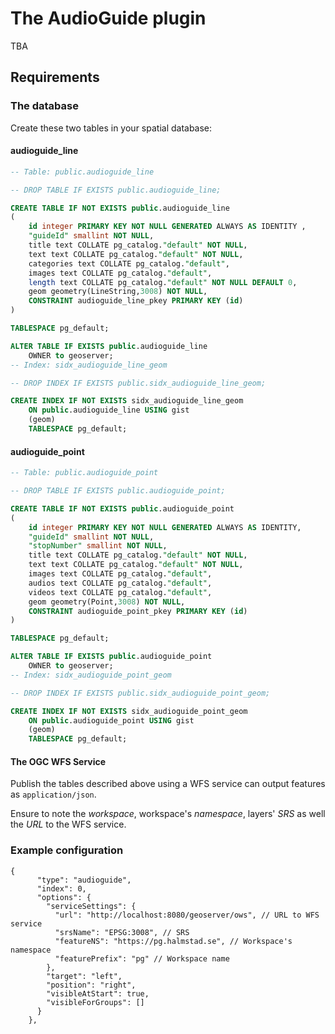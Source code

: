 # The AudioGuide plugin

TBA

## Requirements

### The database

Create these two tables in your spatial database:

#### audioguide_line

```sql
-- Table: public.audioguide_line

-- DROP TABLE IF EXISTS public.audioguide_line;

CREATE TABLE IF NOT EXISTS public.audioguide_line
(
    id integer PRIMARY KEY NOT NULL GENERATED ALWAYS AS IDENTITY ,
    "guideId" smallint NOT NULL,
    title text COLLATE pg_catalog."default" NOT NULL,
    text text COLLATE pg_catalog."default" NOT NULL,
    categories text COLLATE pg_catalog."default",
    images text COLLATE pg_catalog."default",
    length text COLLATE pg_catalog."default" NOT NULL DEFAULT 0,
    geom geometry(LineString,3008) NOT NULL,
    CONSTRAINT audioguide_line_pkey PRIMARY KEY (id)
)

TABLESPACE pg_default;

ALTER TABLE IF EXISTS public.audioguide_line
    OWNER to geoserver;
-- Index: sidx_audioguide_line_geom

-- DROP INDEX IF EXISTS public.sidx_audioguide_line_geom;

CREATE INDEX IF NOT EXISTS sidx_audioguide_line_geom
    ON public.audioguide_line USING gist
    (geom)
    TABLESPACE pg_default;
```

#### audioguide_point

```sql
-- Table: public.audioguide_point

-- DROP TABLE IF EXISTS public.audioguide_point;

CREATE TABLE IF NOT EXISTS public.audioguide_point
(
    id integer PRIMARY KEY NOT NULL GENERATED ALWAYS AS IDENTITY,
    "guideId" smallint NOT NULL,
    "stopNumber" smallint NOT NULL,
    title text COLLATE pg_catalog."default" NOT NULL,
    text text COLLATE pg_catalog."default" NOT NULL,
    images text COLLATE pg_catalog."default",
    audios text COLLATE pg_catalog."default",
    videos text COLLATE pg_catalog."default",
    geom geometry(Point,3008) NOT NULL,
    CONSTRAINT audioguide_point_pkey PRIMARY KEY (id)
)

TABLESPACE pg_default;

ALTER TABLE IF EXISTS public.audioguide_point
    OWNER to geoserver;
-- Index: sidx_audioguide_point_geom

-- DROP INDEX IF EXISTS public.sidx_audioguide_point_geom;

CREATE INDEX IF NOT EXISTS sidx_audioguide_point_geom
    ON public.audioguide_point USING gist
    (geom)
    TABLESPACE pg_default;
```

#### The OGC WFS Service

Publish the tables described above using a WFS service can output features as `application/json`.

Ensure to note the _workspace_, workspace's _namespace_, layers' _SRS_ as well the _URL_ to the WFS service.

### Example configuration

```jsonc
{
      "type": "audioguide",
      "index": 0,
      "options": {
        "serviceSettings": {
          "url": "http://localhost:8080/geoserver/ows", // URL to WFS service
          "srsName": "EPSG:3008", // SRS
          "featureNS": "https://pg.halmstad.se", // Workspace's namespace
          "featurePrefix": "pg" // Workspace name
        },
        "target": "left",
        "position": "right",
        "visibleAtStart": true,
        "visibleForGroups": []
      }
    },
```
